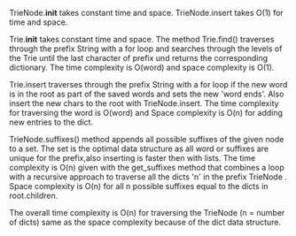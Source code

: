TrieNode.__init__ takes constant time and space.
TrieNode.insert takes O(1) for time and space.

Trie.__init__ takes constant time and space.
The method Trie.find() traverses through the prefix String with a for loop and searches through the levels of the Trie until the last character of prefix und returns the corresponding dictionary.
The time complexity is O(word) and space complexity is O(1).

Trie.insert traverses through the prefix String with a for loop  if the new word is in the root as part of the saved words and sets the new 'word ends'.
Also insert the new chars to the root with TrieNode.insert.
The time complexity for traversing the word is O(word) and Space complexity is O(n) for adding new entries to the dict.

TrieNode.suffixes() method appends all possible suffixes of the given
node to a set. The set is the optimal data structure as all word or suffixes are unique for the prefix,also inserting is faster then with lists.
The time complexity is O(n) given with the get_suffixes method that combines a loop with a recursive approach to traverse all the dicts 'n' in the prefix TrieNode . Space complexity is O(n) for all n possible suffixes equal to the dicts in root.children.

The overall time complexity is O(n) for traversing the TrieNode (n = number of dicts) same as the space complexity because of the dict data structure. 